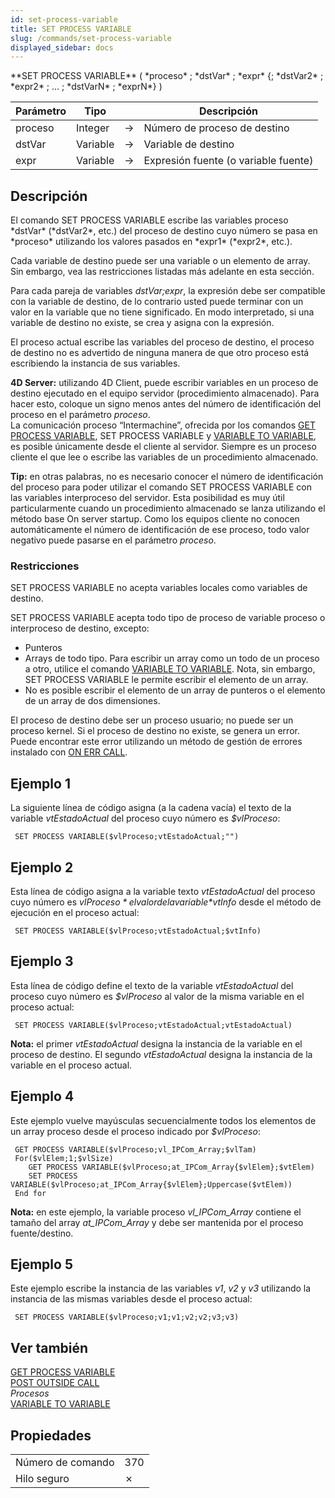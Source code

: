 ```yaml
---
id: set-process-variable
title: SET PROCESS VARIABLE
slug: /commands/set-process-variable
displayed_sidebar: docs
---
```


<!--REF #_command_.SET PROCESS VARIABLE.Syntax-->**SET PROCESS VARIABLE** ( *proceso* ; *dstVar* ; *expr* {; *dstVar2* ; *expr2* ; ... ; *dstVarN* ; *exprN*} )<!-- END REF-->
<!--REF #_command_.SET PROCESS VARIABLE.Params-->
| Parámetro | Tipo |  | Descripción |
| --- | --- | --- | --- |
| proceso | Integer | &#8594;  | Número de proceso de destino |
| dstVar | Variable | &#8594;  | Variable de destino |
| expr | Variable | &#8594;  | Expresión fuente (o variable fuente) |

<!-- END REF-->

## Descripción 

<!--REF #_command_.SET PROCESS VARIABLE.Summary-->El comando SET PROCESS VARIABLE escribe las variables proceso *dstVar* (*dstVar2*, etc.) del proceso de destino cuyo número se pasa en *proceso* utilizando los valores pasados en *expr1* (*expr2*, etc.).<!-- END REF-->

Cada variable de destino puede ser una variable o un elemento de array. Sin embargo, vea las restricciones listadas más adelante en esta sección. 

Para cada pareja de variables *dstVar;expr*, la expresión debe ser compatible con la variable de destino, de lo contrario usted puede terminar con un valor en la variable que no tiene significado. En modo interpretado, si una variable de destino no existe, se crea y asigna con la expresión.

El proceso actual escribe las variables del proceso de destino, el proceso de destino no es advertido de ninguna manera de que otro proceso está escribiendo la instancia de sus variables.

**4D Server:** utilizando 4D Client, puede escribir variables en un proceso de destino ejecutado en el equipo servidor (procedimiento almacenado). Para hacer esto, coloque un signo menos antes del número de identificación del proceso en el parámetro *proceso*.  
La comunicación proceso “Intermachine”, ofrecida por los comandos [GET PROCESS VARIABLE](get-process-variable.md "GET PROCESS VARIABLE"), SET PROCESS VARIABLE y [VARIABLE TO VARIABLE](variable-to-variable.md "VARIABLE TO VARIABLE"), es posible únicamente desde el cliente al servidor. Siempre es un proceso cliente el que lee o escribe las variables de un procedimiento almacenado. 

**Tip:** en otras palabras, no es necesario conocer el número de identificación del proceso para poder utilizar el comando SET PROCESS VARIABLE con las variables interproceso del servidor. Esta posibilidad es muy útil particularmente cuando un procedimiento almacenado se lanza utilizando el método base On server startup. Como los equipos cliente no conocen automáticamente el número de identificación de ese proceso, todo valor negativo puede pasarse en el parámetro *proceso*.

### Restricciones 

SET PROCESS VARIABLE no acepta variables locales como variables de destino. 

SET PROCESS VARIABLE acepta todo tipo de proceso de variable proceso o interproceso de destino, excepto:

* Punteros
* Arrays de todo tipo. Para escribir un array como un todo de un proceso a otro, utilice el comando [VARIABLE TO VARIABLE](variable-to-variable.md "VARIABLE TO VARIABLE"). Nota, sin embargo, SET PROCESS VARIABLE le permite escribir el elemento de un array.
* No es posible escribir el elemento de un array de punteros o el elemento de un array de dos dimensiones.

El proceso de destino debe ser un proceso usuario; no puede ser un proceso kernel. Si el proceso de destino no existe, se genera un error. Puede encontrar este error utilizando un método de gestión de errores instalado con [ON ERR CALL](on-err-call.md "ON ERR CALL").

## Ejemplo 1 

La siguiente línea de código asigna (a la cadena vacía) el texto de la variable *vtEstadoActual* del proceso cuyo número es *$vlProceso*:

```4d
 SET PROCESS VARIABLE($vlProceso;vtEstadoActual;"")
```

## Ejemplo 2 

Esta línea de código asigna a la variable texto *vtEstadoActual* del proceso cuyo número es *$vlProceso* el valor de la variable *$vtInfo* desde el método de ejecución en el proceso actual:

```4d
 SET PROCESS VARIABLE($vlProceso;vtEstadoActual;$vtInfo)
```

## Ejemplo 3 

Esta línea de código define el texto de la variable *vtEstadoActual* del proceso cuyo número es *$vlProceso* al valor de la misma variable en el proceso actual: 

```4d
 SET PROCESS VARIABLE($vlProceso;vtEstadoActual;vtEstadoActual)
```

**Nota:** el primer *vtEstadoActual* designa la instancia de la variable en el proceso de destino. El segundo *vtEstadoActual* designa la instancia de la variable en el proceso actual.

## Ejemplo 4 

Este ejemplo vuelve mayúsculas secuencialmente todos los elementos de un array proceso desde el proceso indicado por *$vlProceso*: 

```4d
 GET PROCESS VARIABLE($vlProceso;vl_IPCom_Array;$vlTam)
 For($vlElem;1;$vlSize)
    GET PROCESS VARIABLE($vlProceso;at_IPCom_Array{$vlElem};$vtElem)
    SET PROCESS VARIABLE($vlProceso;at_IPCom_Array{$vlElem};Uppercase($vtElem))
 End for
```

**Nota:** en este ejemplo, la variable proceso *vl\_IPCom\_Array* contiene el tamaño del array *at\_IPCom\_Array* y debe ser mantenida por el proceso fuente/destino.

## Ejemplo 5 

Este ejemplo escribe la instancia de las variables *v1*, *v2* y *v3* utilizando la instancia de las mismas variables desde el proceso actual:

```4d
 SET PROCESS VARIABLE($vlProceso;v1;v1;v2;v2;v3;v3)
```

## Ver también 

[GET PROCESS VARIABLE](get-process-variable.md)  
[POST OUTSIDE CALL](post-outside-call.md)  
*Procesos*  
[VARIABLE TO VARIABLE](variable-to-variable.md)  

## Propiedades

|  |  |
| --- | --- |
| Número de comando | 370 |
| Hilo seguro | &cross; |


